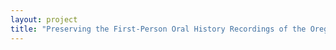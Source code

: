```yaml
--- 
layout: project 
title: "Preserving the First-Person Oral History Recordings of the Oregon Shakespeare Festival" 
---
```



